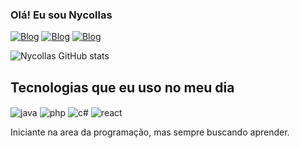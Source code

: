 

### Olá! Eu sou Nycollas 
[![Blog](https://img.shields.io/badge/Instagram-E4405F?style=for-the-badge&logo=instagram&logoColor=white)](https://www.instagram.com/nark_souls/)
[![Blog](https://img.shields.io/badge/LinkedIn-0077B5?style=for-the-badge&logo=linkedin&logoColor=white)](https://www.linkedin.com/in/nycollasrsant/)
[![Blog](https://img.shields.io/badge/Gmail-D14836?style=for-the-badge&logo=gmail&logoColor=white)](nycollasrdossantos@gmail.com)

![Nycollas GitHub stats](https://github-readme-stats.vercel.app/api?username=Nycollasss&show_icons=true&theme=radical)

## Tecnologias que eu uso no meu dia

<div style="display: inline-block;">
    <img align="center" alt="java" src="https://img.shields.io/badge/Java-ED8B00?style=for-the-badge&logo=openjdk&logoColor=white" />
    <img align="center" alt="php" src="https://img.shields.io/badge/PHP-777BB4?style=for-the-badge&logo=php&logoColor=white" />
    <img align="center" alt="c#" src="https://img.shields.io/badge/C%23-239120?style=for-the-badge&logo=c-sharp&logoColor=white" />
    <img align="center" alt="react" src="https://img.shields.io/badge/React-20232A?style=for-the-badge&logo=react&logoColor=61DAFB" />
</div>

Iniciante na area da programação, mas sempre buscando aprender.
